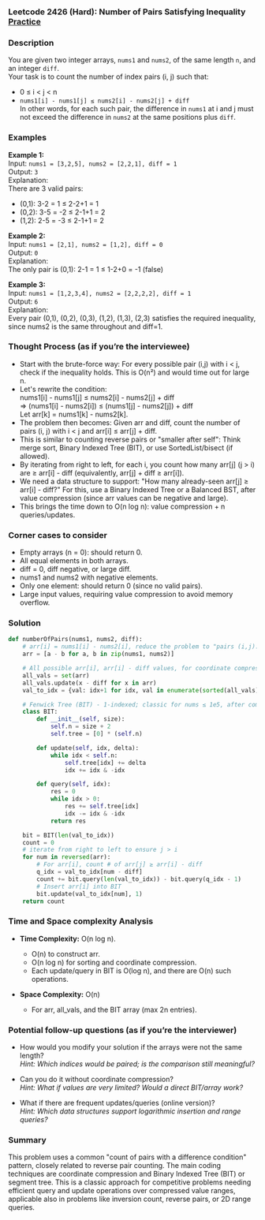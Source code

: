 ### Leetcode 2426 (Hard): Number of Pairs Satisfying Inequality [Practice](https://leetcode.com/problems/number-of-pairs-satisfying-inequality)

### Description  
You are given two integer arrays, `nums1` and `nums2`, of the same length `n`, and an integer `diff`.  
Your task is to count the number of index pairs (i, j) such that:  
- 0 ≤ i < j < n  
- `nums1[i] - nums1[j] ≤ nums2[i] - nums2[j] + diff`  
In other words, for each such pair, the difference in `nums1` at i and j must not exceed the difference in `nums2` at the same positions plus `diff`.

### Examples  

**Example 1:**  
Input: `nums1 = [3,2,5], nums2 = [2,2,1], diff = 1`  
Output: `3`  
Explanation:  
There are 3 valid pairs:  
- (0,1): 3-2 = 1 ≤ 2-2+1 = 1  
- (0,2): 3-5 = -2 ≤ 2-1+1 = 2  
- (1,2): 2-5 = -3 ≤ 2-1+1 = 2  

**Example 2:**  
Input: `nums1 = [2,1], nums2 = [1,2], diff = 0`  
Output: `0`  
Explanation:  
The only pair is (0,1): 2-1 = 1 ≤ 1-2+0 = -1 (false)

**Example 3:**  
Input: `nums1 = [1,2,3,4], nums2 = [2,2,2,2], diff = 1`  
Output: `6`  
Explanation:  
Every pair (0,1), (0,2), (0,3), (1,2), (1,3), (2,3) satisfies the required inequality, since nums2 is the same throughout and diff=1.

### Thought Process (as if you’re the interviewee)  
- Start with the brute-force way: For every possible pair (i,j) with i < j, check if the inequality holds. This is O(n²) and would time out for large n.
- Let's rewrite the condition:  
  nums1[i] - nums1[j] ≤ nums2[i] - nums2[j] + diff  
  ⇒ (nums1[i] - nums2[i]) ≤ (nums1[j] - nums2[j]) + diff  
  Let arr[k] = nums1[k] - nums2[k].
- The problem then becomes: Given arr and diff, count the number of pairs (i, j) with i < j and arr[i] ≤ arr[j] + diff.
- This is similar to counting reverse pairs or "smaller after self": Think merge sort, Binary Indexed Tree (BIT), or use SortedList/bisect (if allowed).
- By iterating from right to left, for each i, you count how many arr[j] (j > i) are ≥ arr[i] - diff (equivalently, arr[j] + diff ≥ arr[i]).
- We need a data structure to support: "How many already-seen arr[j] ≥ arr[i] - diff?" For this, use a Binary Indexed Tree or a Balanced BST, after value compression (since arr values can be negative and large).
- This brings the time down to O(n log n): value compression + n queries/updates.

### Corner cases to consider  
- Empty arrays (n = 0): should return 0.
- All equal elements in both arrays.
- diff = 0, diff negative, or large diff.
- nums1 and nums2 with negative elements.
- Only one element: should return 0 (since no valid pairs).
- Large input values, requiring value compression to avoid memory overflow.

### Solution

```python
def numberOfPairs(nums1, nums2, diff):
    # arr[i] = nums1[i] - nums2[i], reduce the problem to "pairs (i,j): arr[i] ≤ arr[j] + diff"
    arr = [a - b for a, b in zip(nums1, nums2)]

    # All possible arr[i], arr[i] - diff values, for coordinate compression
    all_vals = set(arr)
    all_vals.update(x - diff for x in arr)
    val_to_idx = {val: idx+1 for idx, val in enumerate(sorted(all_vals))}

    # Fenwick Tree (BIT) - 1-indexed; classic for nums ≤ 1e5, after compression
    class BIT:
        def __init__(self, size):
            self.n = size + 2
            self.tree = [0] * (self.n)

        def update(self, idx, delta):
            while idx < self.n:
                self.tree[idx] += delta
                idx += idx & -idx

        def query(self, idx):
            res = 0
            while idx > 0:
                res += self.tree[idx]
                idx -= idx & -idx
            return res

    bit = BIT(len(val_to_idx))
    count = 0
    # iterate from right to left to ensure j > i
    for num in reversed(arr):
        # For arr[i], count # of arr[j] ≥ arr[i] - diff
        q_idx = val_to_idx[num - diff]
        count += bit.query(len(val_to_idx)) - bit.query(q_idx - 1)
        # Insert arr[i] into BIT
        bit.update(val_to_idx[num], 1)
    return count
```

### Time and Space complexity Analysis  

- **Time Complexity:** O(n log n).  
  - O(n) to construct arr.
  - O(n log n) for sorting and coordinate compression.
  - Each update/query in BIT is O(log n), and there are O(n) such operations.

- **Space Complexity:** O(n)  
  - For arr, all_vals, and the BIT array (max 2n entries).

### Potential follow-up questions (as if you’re the interviewer)  

- How would you modify your solution if the arrays were not the same length?  
  *Hint: Which indices would be paired; is the comparison still meaningful?*

- Can you do it without coordinate compression?  
  *Hint: What if values are very limited? Would a direct BIT/array work?*

- What if there are frequent updates/queries (online version)?  
  *Hint: Which data structures support logarithmic insertion and range queries?*

### Summary
This problem uses a common "count of pairs with a difference condition" pattern, closely related to reverse pair counting. The main coding techniques are coordinate compression and Binary Indexed Tree (BIT) or segment tree. This is a classic approach for competitive problems needing efficient query and update operations over compressed value ranges, applicable also in problems like inversion count, reverse pairs, or 2D range queries.